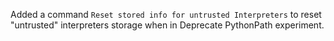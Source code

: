 Added a command `Reset stored info for untrusted Interpreters` to reset "untrusted" interpreters storage when in Deprecate PythonPath experiment.
